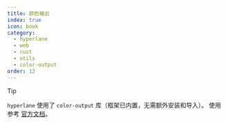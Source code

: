 ```yaml
---
title: 颜色输出
index: true
icon: book
category:
  - hyperlane
  - web
  - rust
  - utils
  - color-output
order: 12
---
```


<Share colorful />

> [!tip]
>
> `hyperlane` 使用了 `color-output` 库（框架已内置，无需额外安装和导入）。
> 使用参考 [官方文档](../../color-output/README.md)。

<Bottom />
